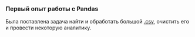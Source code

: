 ### Первый опыт работы с Pandas

Была поставлена задача найти и обработать большой [.csv]("https://www.kaggle.com/datasets/kieranpoc/steam-reviews?select=weighted_score_above_08.csv"), очистить его и провести некоторую аналитику.
